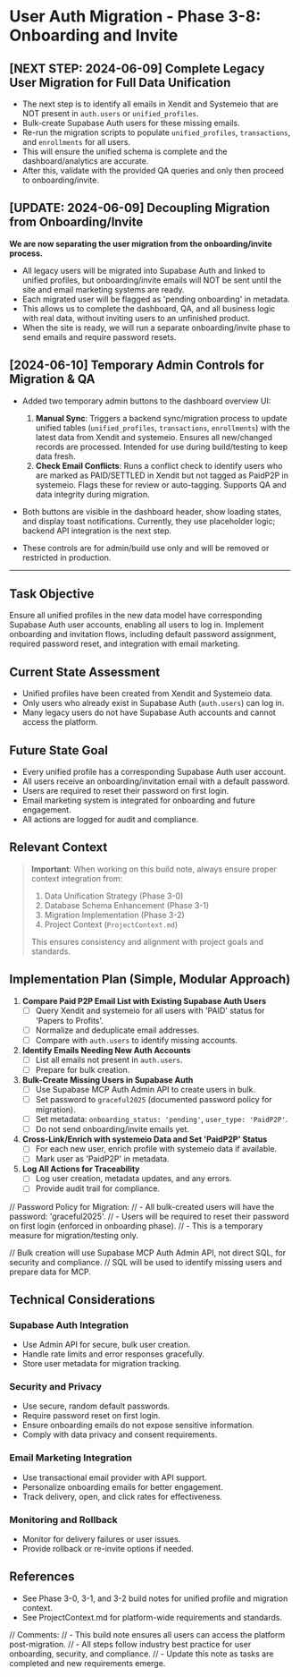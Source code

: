 # User Auth Migration - Phase 3-8: Onboarding and Invite

## [NEXT STEP: 2024-06-09] Complete Legacy User Migration for Full Data Unification
- The next step is to identify all emails in Xendit and Systemeio that are NOT present in `auth.users` or `unified_profiles`.
- Bulk-create Supabase Auth users for these missing emails.
- Re-run the migration scripts to populate `unified_profiles`, `transactions`, and `enrollments` for all users.
- This will ensure the unified schema is complete and the dashboard/analytics are accurate.
- After this, validate with the provided QA queries and only then proceed to onboarding/invite.

## [UPDATE: 2024-06-09] Decoupling Migration from Onboarding/Invite
**We are now separating the user migration from the onboarding/invite process.**

- All legacy users will be migrated into Supabase Auth and linked to unified profiles, but onboarding/invite emails will NOT be sent until the site and email marketing systems are ready.
- Each migrated user will be flagged as 'pending onboarding' in metadata.
- This allows us to complete the dashboard, QA, and all business logic with real data, without inviting users to an unfinished product.
- When the site is ready, we will run a separate onboarding/invite phase to send emails and require password resets.

## [2024-06-10] Temporary Admin Controls for Migration & QA

- Added two temporary admin buttons to the dashboard overview UI:
  1. **Manual Sync**: Triggers a backend sync/migration process to update unified tables (`unified_profiles`, `transactions`, `enrollments`) with the latest data from Xendit and systemeio. Ensures all new/changed records are processed. Intended for use during build/testing to keep data fresh.
  2. **Check Email Conflicts**: Runs a conflict check to identify users who are marked as PAID/SETTLED in Xendit but not tagged as PaidP2P in systemeio. Flags these for review or auto-tagging. Supports QA and data integrity during migration.

- Both buttons are visible in the dashboard header, show loading states, and display toast notifications. Currently, they use placeholder logic; backend API integration is the next step.

- These controls are for admin/build use only and will be removed or restricted in production.

---

## Task Objective
Ensure all unified profiles in the new data model have corresponding Supabase Auth user accounts, enabling all users to log in. Implement onboarding and invitation flows, including default password assignment, required password reset, and integration with email marketing.

## Current State Assessment
- Unified profiles have been created from Xendit and Systemeio data.
- Only users who already exist in Supabase Auth (`auth.users`) can log in.
- Many legacy users do not have Supabase Auth accounts and cannot access the platform.

## Future State Goal
- Every unified profile has a corresponding Supabase Auth user account.
- All users receive an onboarding/invitation email with a default password.
- Users are required to reset their password on first login.
- Email marketing system is integrated for onboarding and future engagement.
- All actions are logged for audit and compliance.

## Relevant Context
> **Important**: When working on this build note, always ensure proper context integration from:
> 1. Data Unification Strategy (Phase 3-0)
> 2. Database Schema Enhancement (Phase 3-1)
> 3. Migration Implementation (Phase 3-2)
> 4. Project Context (`ProjectContext.md`)
>
> This ensures consistency and alignment with project goals and standards.

## Implementation Plan (Simple, Modular Approach)

1. **Compare Paid P2P Email List with Existing Supabase Auth Users**
   - [ ] Query Xendit and systemeio for all users with 'PAID' status for 'Papers to Profits'.
   - [ ] Normalize and deduplicate email addresses.
   - [ ] Compare with `auth.users` to identify missing accounts.

2. **Identify Emails Needing New Auth Accounts**
   - [ ] List all emails not present in `auth.users`.
   - [ ] Prepare for bulk creation.

3. **Bulk-Create Missing Users in Supabase Auth**
   - [ ] Use Supabase MCP Auth Admin API to create users in bulk.
   - [ ] Set password to `graceful2025` (documented password policy for migration).
   - [ ] Set metadata: `onboarding_status: 'pending'`, `user_type: 'PaidP2P'`.
   - [ ] Do not send onboarding/invite emails yet.

4. **Cross-Link/Enrich with systemeio Data and Set 'PaidP2P' Status**
   - [ ] For each new user, enrich profile with systemeio data if available.
   - [ ] Mark user as 'PaidP2P' in metadata.

5. **Log All Actions for Traceability**
   - [ ] Log user creation, metadata updates, and any errors.
   - [ ] Provide audit trail for compliance.

// Password Policy for Migration:
// - All bulk-created users will have the password: 'graceful2025'.
// - Users will be required to reset their password on first login (enforced in onboarding phase).
// - This is a temporary measure for migration/testing only.

// Bulk creation will use Supabase MCP Auth Admin API, not direct SQL, for security and compliance.
// SQL will be used to identify missing users and prepare data for MCP.

## Technical Considerations

### Supabase Auth Integration
- Use Admin API for secure, bulk user creation.
- Handle rate limits and error responses gracefully.
- Store user metadata for migration tracking.

### Security and Privacy
- Use secure, random default passwords.
- Require password reset on first login.
- Ensure onboarding emails do not expose sensitive information.
- Comply with data privacy and consent requirements.

### Email Marketing Integration
- Use transactional email provider with API support.
- Personalize onboarding emails for better engagement.
- Track delivery, open, and click rates for effectiveness.

### Monitoring and Rollback
- Monitor for delivery failures or user issues.
- Provide rollback or re-invite options if needed.

## References
- See Phase 3-0, 3-1, and 3-2 build notes for unified profile and migration context.
- See ProjectContext.md for platform-wide requirements and standards.

// Comments:
// - This build note ensures all users can access the platform post-migration.
// - All steps follow industry best practice for user onboarding, security, and compliance.
// - Update this note as tasks are completed and new requirements emerge. 